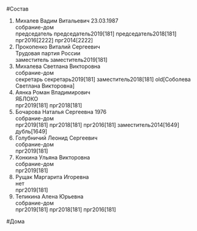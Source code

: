 #Состав  
1. Михалев Вадим Витальевич 23.03.1987  
    собрание-дом  
    председатель председатель2019[181] председатель2018[181] прг2016[2222] прг2014[2222]  
2. Прокопенко Виталий Сергеевич  
    Трудовая партия России  
    заместитель заместитель2019[181]  
3. Михалева Светлана Викторовна  
    собрание-дом  
    секретарь секретарь2019[181] заместитель2018[181] old[Соболева Светлана Викторовна]  
4. Аянка Роман Владимирович  
    ЯБЛОКО  
    прг2019[181] прг2018[181]  
5. Бочарова Наталья Сергеевна 1976  
    собрание-дом  
    прг2019[181] прг2018[181] прг2016[181] заместитель2014[1649] дубль[1649]  
6. Голубничий Леонид Сергеевич  
    собрание-дом  
    прг2019[181]  
7. Конкина Ульяна Викторовна  
    собрание-дом  
    прг2019[181]  
8. Рущак Маргарита Игоревна  
    нет  
    прг2019[181]  
9. Тепикина Алена Юрьевна  
    собрание-дом  
    прг2019[181] прг2018[181] прг2016[181]  
  
#Дома  
  

